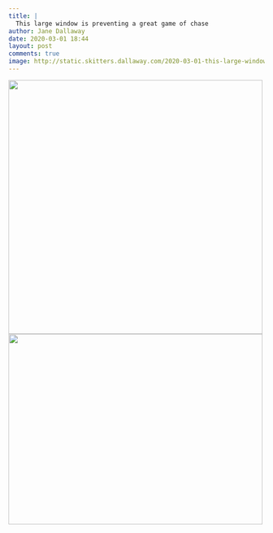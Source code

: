 ```yaml
---
title: |
  This large window is preventing a great game of chase
author: Jane Dallaway
date: 2020-03-01 18:44
layout: post
comments: true
image: http://static.skitters.dallaway.com/2020-03-01-this-large-window-is-preventing-a-great-game-of-chase-thumb-1-IMG-0260.JPG
---
```


<div>
        <a href="http://static.skitters.dallaway.com/2020-03-01-this-large-window-is-preventing-a-great-game-of-chase-fullsize-1-IMG-0260.JPG">
          <img src="http://static.skitters.dallaway.com/2020-03-01-this-large-window-is-preventing-a-great-game-of-chase-thumb-1-IMG-0260.JPG" width="500" height="500"/>
        </a>
      </div><div>
        <a href="http://static.skitters.dallaway.com/2020-03-01-this-large-window-is-preventing-a-great-game-of-chase-fullsize-2-IMG-0284.JPG">
          <img src="http://static.skitters.dallaway.com/2020-03-01-this-large-window-is-preventing-a-great-game-of-chase-thumb-2-IMG-0284.JPG" width="500" height="375"/>
        </a>
      </div>


  
      